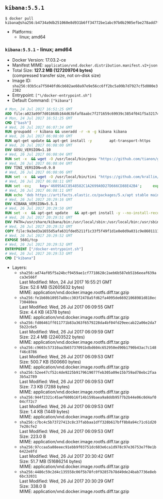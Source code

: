## `kibana:5.5.1`

```console
$ docker pull kibana@sha256:b4734a9db251060e8d931b6ff34772be1abc97b0b2905efbe278add7f68a88f2
```

-	Platforms:
	-	linux; amd64

### `kibana:5.5.1` - linux; amd64

-	Docker Version: 17.03.2-ce
-	Manifest MIME: `application/vnd.docker.distribution.manifest.v2+json`
-	Total Size: **127.2 MB (127209704 bytes)**  
	(compressed transfer size, not on-disk size)
-	Image ID: `sha256:03b5ca7f5040fd6cb602ae60a97e9e56cc6ff2bc5a99b7d7927cf5d000e32382`
-	Entrypoint: `["\/docker-entrypoint.sh"]`
-	Default Command: `["kibana"]`

```dockerfile
# Mon, 24 Jul 2017 16:51:25 GMT
ADD file:a023a99f7d01868b164d63bfaf8aabc7f271659c69939c3854f041f5a3217428 in / 
# Mon, 24 Jul 2017 16:51:25 GMT
CMD ["bash"]
# Wed, 26 Jul 2017 06:07:34 GMT
RUN groupadd -r kibana && useradd -r -m -g kibana kibana
# Wed, 26 Jul 2017 06:08:00 GMT
RUN apt-get update && apt-get install -y 		apt-transport-https 		ca-certificates 		wget 		libfontconfig 		libfreetype6 	--no-install-recommends && rm -rf /var/lib/apt/lists/*
# Wed, 26 Jul 2017 06:08:00 GMT
ENV GOSU_VERSION=1.10
# Wed, 26 Jul 2017 06:08:04 GMT
RUN set -x 	&& wget -O /usr/local/bin/gosu "https://github.com/tianon/gosu/releases/download/$GOSU_VERSION/gosu-$(dpkg --print-architecture)" 	&& wget -O /usr/local/bin/gosu.asc "https://github.com/tianon/gosu/releases/download/$GOSU_VERSION/gosu-$(dpkg --print-architecture).asc" 	&& export GNUPGHOME="$(mktemp -d)" 	&& gpg --keyserver ha.pool.sks-keyservers.net --recv-keys B42F6819007F00F88E364FD4036A9C25BF357DD4 	&& gpg --batch --verify /usr/local/bin/gosu.asc /usr/local/bin/gosu 	&& rm -rf "$GNUPGHOME" /usr/local/bin/gosu.asc 	&& chmod +x /usr/local/bin/gosu 	&& gosu nobody true
# Wed, 26 Jul 2017 06:08:04 GMT
ENV TINI_VERSION=v0.9.0
# Wed, 26 Jul 2017 06:08:06 GMT
RUN set -x 	&& wget -O /usr/local/bin/tini "https://github.com/krallin/tini/releases/download/$TINI_VERSION/tini" 	&& wget -O /usr/local/bin/tini.asc "https://github.com/krallin/tini/releases/download/$TINI_VERSION/tini.asc" 	&& export GNUPGHOME="$(mktemp -d)" 	&& gpg --keyserver ha.pool.sks-keyservers.net --recv-keys 6380DC428747F6C393FEACA59A84159D7001A4E5 	&& gpg --batch --verify /usr/local/bin/tini.asc /usr/local/bin/tini 	&& rm -rf "$GNUPGHOME" /usr/local/bin/tini.asc 	&& chmod +x /usr/local/bin/tini 	&& tini -h
# Wed, 26 Jul 2017 06:08:11 GMT
RUN set -ex; 	key='46095ACC8548582C1A2699A9D27D666CD88E42B4'; 	export GNUPGHOME="$(mktemp -d)"; 	gpg --keyserver ha.pool.sks-keyservers.net --recv-keys "$key"; 	gpg --export "$key" > /etc/apt/trusted.gpg.d/elastic.gpg; 	rm -rf "$GNUPGHOME"; 	apt-key list
# Wed, 26 Jul 2017 06:08:11 GMT
RUN echo 'deb https://artifacts.elastic.co/packages/5.x/apt stable main' > /etc/apt/sources.list.d/kibana.list
# Wed, 26 Jul 2017 20:29:16 GMT
ENV KIBANA_VERSION=5.5.1
# Wed, 26 Jul 2017 20:29:50 GMT
RUN set -x 	&& apt-get update 	&& apt-get install -y --no-install-recommends kibana=$KIBANA_VERSION 	&& rm -rf /var/lib/apt/lists/* 		&& sed -ri "s!^(\#\s*)?(server\.host:).*!\2 '0.0.0.0'!" /etc/kibana/kibana.yml 	&& grep -q "^server\.host: '0.0.0.0'\$" /etc/kibana/kibana.yml 		&& sed -ri "s!^(\#\s*)?(elasticsearch\.url:).*!\2 'http://elasticsearch:9200'!" /etc/kibana/kibana.yml 	&& grep -q "^elasticsearch\.url: 'http://elasticsearch:9200'\$" /etc/kibana/kibana.yml
# Wed, 26 Jul 2017 20:29:51 GMT
ENV PATH=/usr/share/kibana/bin:/usr/local/sbin:/usr/local/bin:/usr/sbin:/usr/bin:/sbin:/bin
# Wed, 26 Jul 2017 20:29:52 GMT
COPY file:9a3ed3a1655d5afa631fded5211f1c33f5f49f1d1e0e0d9a031c9e8601111f05 in / 
# Wed, 26 Jul 2017 20:29:52 GMT
EXPOSE 5601/tcp
# Wed, 26 Jul 2017 20:29:52 GMT
ENTRYPOINT ["/docker-entrypoint.sh"]
# Wed, 26 Jul 2017 20:29:53 GMT
CMD ["kibana"]
```

-	Layers:
	-	`sha256:ad74af05f5a24bcf9459ae1cf7718628c2aeb6b587eb51b6eeaf639aca3e566f`  
		Last Modified: Mon, 24 Jul 2017 16:55:21 GMT  
		Size: 52.6 MB (52605632 bytes)  
		MIME: application/vnd.docker.image.rootfs.diff.tar.gzip
	-	`sha256:fe1b60b10957a8bcc303f2478a5fd62fa4095de66921068981d818ec730480ea`  
		Last Modified: Wed, 26 Jul 2017 06:09:55 GMT  
		Size: 4.4 KB (4378 bytes)  
		MIME: application/vnd.docker.image.rootfs.diff.tar.gzip
	-	`sha256:fd86461ff011771b83a363f6579228da4bf04fd29eecab22a06e2da75b22c6e5`  
		Last Modified: Wed, 26 Jul 2017 06:09:59 GMT  
		Size: 22.4 MB (22403522 bytes)  
		MIME: application/vnd.docker.image.rootfs.diff.tar.gzip
	-	`sha256:c9603c57310aa3b65737091bdbd604c652950ed90b1790b43ac7c148f46c8786`  
		Last Modified: Wed, 26 Jul 2017 06:09:53 GMT  
		Size: 500.7 KB (500660 bytes)  
		MIME: application/vnd.docker.image.rootfs.diff.tar.gzip
	-	`sha256:52ee47cf52c4de9225b9179619077feb305a09e15b759ad78ebc2faa3b5a2789`  
		Last Modified: Wed, 26 Jul 2017 06:09:53 GMT  
		Size: 7.3 KB (7288 bytes)  
		MIME: application/vnd.docker.image.rootfs.diff.tar.gzip
	-	`sha256:944f2321c45aef600b16f14b159baea9a8ddb9577b2b44e06c0d4af004cf72c7`  
		Last Modified: Wed, 26 Jul 2017 06:09:53 GMT  
		Size: 1.4 KB (1449 bytes)  
		MIME: application/vnd.docker.image.rootfs.diff.tar.gzip
	-	`sha256:c7bc4c5b73727413c8c37fabbaa1dff328b617bff8b8a94c71c61d207e28cfe2`  
		Last Modified: Wed, 26 Jul 2017 06:09:53 GMT  
		Size: 223.0 B  
		MIME: application/vnd.docker.image.rootfs.diff.tar.gzip
	-	`sha256:97ccaa5a08eeec91ebb9f03751dc603e6ca1d978c97e36753e7f0e1b6422e8fd`  
		Last Modified: Wed, 26 Jul 2017 20:30:42 GMT  
		Size: 51.7 MB (51686214 bytes)  
		MIME: application/vnd.docker.image.rootfs.diff.tar.gzip
	-	`sha256:4486c59c2d4c135558c06f5b78fc0f92857b78d49de24bab7736e8eb6bc32031`  
		Last Modified: Wed, 26 Jul 2017 20:30:29 GMT  
		Size: 338.0 B  
		MIME: application/vnd.docker.image.rootfs.diff.tar.gzip
